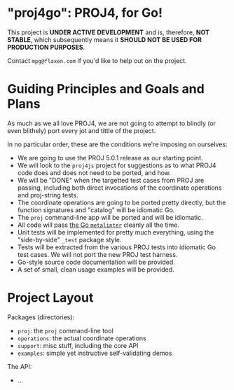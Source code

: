 # "proj4go": PROJ4, for Go!

This project is **UNDER ACTIVE DEVELOPMENT** and is, therefore, **NOT STABLE**, which subsequently means it **SHOULD NOT BE USED FOR PRODUCTION PURPOSES**.

Contact `mpg@flaxen.com` if you'd like to help out on the project.


# Guiding Principles and Goals and Plans

As much as we all love PROJ4, we are not going to attempt to blindly (or even blithely) port every jot and tittle of the project.

In no particular order, these are the conditions we're imposing on ourselves:

* We are going to use the PROJ 5.0.1 release as our starting point.
* We will look to the `proj4js` project for suggestions as to what PROJ4 code does and does not need to be ported, and how.
* We will be "DONE" when the targetted test cases from PROJ are passing, including both direct invocations of the coordinate operations and proj-string tests.
* The coordinate operations are going to be ported pretty directly, but the function signatures and "catalog" will be idiomatic Go.
* The `proj` command-line app will be ported and will be idiomatic.
* All code will pass [the Go `metalinter`](https://github.com/alecthomas/gometalinter) cleanly all the time.
* Unit tests will be implemented for pretty much everything, using the "side-by-side" `_test` package style.
* Tests will be extracted from the various PROJ tests into idiomatic Go test cases. We will not port the new PROJ test harness.
* Go-style source code documentation will be provided.
* A set of small, clean usage examples will be provided.


# Project Layout

Packages (directories):
* `proj`: the `proj` command-line tool
* `operations`: the actual coordinate operations
* `support`: misc stuff, including the core API
* `examples`: simple yet instructive self-validating demos

The API:
* ...

